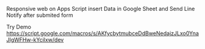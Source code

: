 Responsive web on Apps Script 
insert Data in Google Sheet
and Send Line Notify after submited form

Try Demo https://script.google.com/macros/s/AKfycbytmubceDdBweNedajzJLxo0YnaJlgWFHw-kYcilxw/dev

